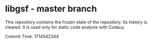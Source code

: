 # libgsf - master branch

This repository contains the frozen state of the repository.
Its history is cleared. It is used only for static code
analysis with Codacy.

Commit Time: 1714542344